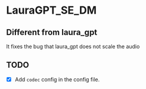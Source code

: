 # LauraGPT_SE_DM

## Different from laura_gpt 

It fixes the bug that laura_gpt does not scale the audio

## TODO 

- [x] Add `codec` config in the config file.

